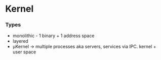 # Kernel

### Types

* monolithic - 1 binary + 1 address space
* layered
* µKernel -> multiple processes aka servers, services via IPC. kernel + user space